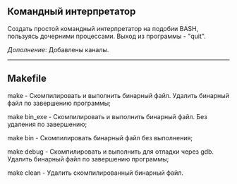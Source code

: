 ## Командный интерпретатор

Создать простой командный интерпретатор на подобии BASH, пользуясь дочерними процессами. Выход из программы - "quit".

_Дополнение_:
    Добавлены каналы. 

---

## Makefile

make - Скомпилировать и выполнить бинарный файл. Удалить бинарный файл по завершению программы;

make bin_exe - Скомпилировать и выполнить бинарный файл. Без удаления по завершению;

make bin - Скомпилировать бинарный файл без выполнения;

make debug - Скомпилировать и выполнить для отладки через gdb. Удалить бинарный файл по завершению программы;

make clean - Удалить скомпилированный бинарный файл.
